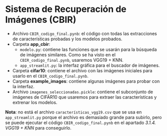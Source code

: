 # Sistema de Recuperación de Imágenes (CBIR)
* Archivo `CBIR_codigo_final.pynb`: el código con todas las extracciones de características probadas y los modelos probados.
* Carpeta **app_cbir**:
  * `modelo.py`: contiene las funciones que se usarán para la búsqueda de imágenes similares. Como se ha visto en el `CBIR_codigo_final.pynb`, usaremos VGG19 + KNN.
  * `app_streamlit.py`: la interfaz gráfica para el buscador de imágenes.
* Carpeta **cifar10**: contiene el archivo con las imágenes iniciales para usarlo en el `CBIR_codigo_final.pynb`.
* Carpeta **example_images**: contiene algunas imágenes para probar con la interfaz.
* Archivo `imagenes_seleccionadas.pickle`: contiene el subconjunto de imágenes de CIFAR10 que usaremos para extraer las características y extrenar los modelos.

**Nota**: no está el archivo `características_vgg19.csv` que se usa en `app_streamlit.py` porque el archivo es demasiado grande para subirlo, pero se puede ejecutar el código `CBIR_codigo_final.pynb` en el apartado *3.1.4. VGG19 + KNN* para conseguirlo.
